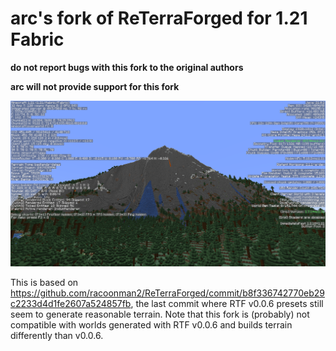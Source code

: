 # arc's fork of ReTerraForged for 1.21 Fabric

**do not report bugs with this fork to the original authors**

**arc will not provide support for this fork**

![2024-06-20_19.57.09.png](./screenshot.png)

This is based on <https://github.com/racoonman2/ReTerraForged/commit/b8f336742770eb29c2233d4d1fe2607a524857fb>,
the last commit where RTF v0.0.6 presets still seem to generate reasonable terrain. Note that this fork is
(probably) not compatible with worlds generated with RTF v0.0.6 and builds terrain differently than v0.0.6.
